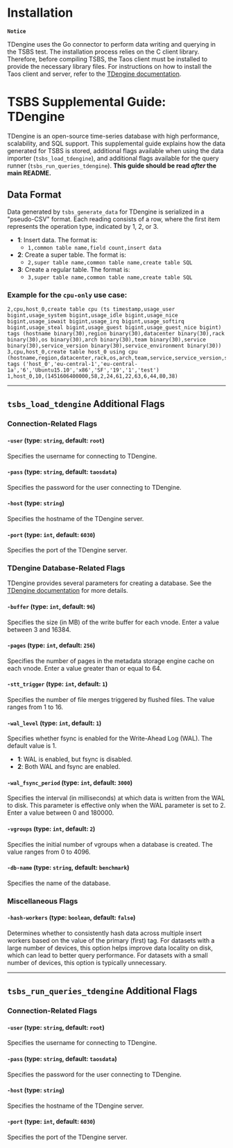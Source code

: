 # Installation
**`Notice`**

TDengine uses the Go connector to perform data writing and querying in the 
TSBS test. The installation process relies on the C client library. 
Therefore, before compiling TSBS, the Taos client must be installed to 
provide the necessary library files. For instructions on how to install the 
Taos client and server, refer to the [TDengine documentation](https://docs.tdengine.com/get-started/deploy-from-package/).

# TSBS Supplemental Guide: TDengine

TDengine is an open-source time-series database with high performance, scalability, and SQL support. 
This supplemental guide explains how
the data generated for TSBS is stored, additional flags available when
using the data importer (`tsbs_load_tdengine`), and additional flags
available for the query runner (`tsbs_run_queries_tdengine`). **This
guide should be read *after* the main README.**

## Data Format

Data generated by `tsbs_generate_data` for TDengine is serialized in a
"pseudo-CSV" format. Each reading consists of a row, where the first item represents the operation type, indicated by 1, 2, or 3.

- **1**: Insert data. The format is:
    - `1,common table name,field count,insert data`
- **2**: Create a super table. The format is:
    - `2,super table name,common table name,create table SQL`
- **3**: Create a regular table. The format is:
    - `3,super table name,common table name,create table SQL`

### Example for the `cpu-only` use case:

```text
2,cpu,host_0,create table cpu (ts timestamp,usage_user bigint,usage_system bigint,usage_idle bigint,usage_nice bigint,usage_iowait bigint,usage_irq bigint,usage_softirq bigint,usage_steal bigint,usage_guest bigint,usage_guest_nice bigint) tags (hostname binary(30),region binary(30),datacenter binary(30),rack binary(30),os binary(30),arch binary(30),team binary(30),service binary(30),service_version binary(30),service_environment binary(30))
3,cpu,host_0,create table host_0 using cpu (hostname,region,datacenter,rack,os,arch,team,service,service_version,service_environment) tags ('host_0','eu-central-1','eu-central-1a','6','Ubuntu15.10','x86','SF','19','1','test')
1,host_0,10,(1451606400000,58,2,24,61,22,63,6,44,80,38)
```

---

## `tsbs_load_tdengine` Additional Flags

### Connection-Related Flags

#### `-user` (type: `string`, default: `root`)

Specifies the username for connecting to TDengine.

#### `-pass` (type: `string`, default: `taosdata`)

Specifies the password for the user connecting to TDengine.

#### `-host` (type: `string`)

Specifies the hostname of the TDengine server.

#### `-port` (type: `int`, default: `6030`)

Specifies the port of the TDengine server.

### TDengine Database-Related Flags

TDengine provides several parameters for creating a database. See the [TDengine documentation][conn-str] for more details.

#### `-buffer` (type: `int`, default: `96`)

Specifies the size (in MB) of the write buffer for each vnode. Enter a value between 3 and 16384.

#### `-pages` (type: `int`, default: `256`)

Specifies the number of pages in the metadata storage engine cache on each vnode. Enter a value greater than or equal to 64.

#### `-stt_trigger` (type: `int`, default: `1`)

Specifies the number of file merges triggered by flushed files. The value ranges from 1 to 16.

#### `-wal_level` (type: `int`, default: `1`)

Specifies whether fsync is enabled for the Write-Ahead Log (WAL). The default value is 1.

- **1**: WAL is enabled, but fsync is disabled.
- **2**: Both WAL and fsync are enabled.

#### `-wal_fsync_period` (type: `int`, default: `3000`)

Specifies the interval (in milliseconds) at which data is written from the WAL to disk. This parameter is effective only when the WAL parameter is set to 2. Enter a value between 0 and 180000.

#### `-vgroups` (type: `int`, default: `2`)

Specifies the initial number of vgroups when a database is created. The value ranges from 0 to 4096.

#### `-db-name` (type: `string`, default: `benchmark`)

Specifies the name of the database.

### Miscellaneous Flags

#### `-hash-workers` (type: `boolean`, default: `false`)

Determines whether to consistently hash data across multiple insert workers based on the value of the primary (first) tag. For datasets with a large number of devices, this option helps improve data locality on disk, which can lead to better query performance. For datasets with a small number of devices, this option is typically unnecessary.

[conn-str]: https://docs.tdengine.com/tdengine-reference/sql-manual/manage-databases/

---

## `tsbs_run_queries_tdengine` Additional Flags

### Connection-Related Flags

#### `-user` (type: `string`, default: `root`)

Specifies the username for connecting to TDengine.

#### `-pass` (type: `string`, default: `taosdata`)

Specifies the password for the user connecting to TDengine.

#### `-host` (type: `string`)

Specifies the hostname of the TDengine server.

#### `-port` (type: `int`, default: `6030`)

Specifies the port of the TDengine server.

